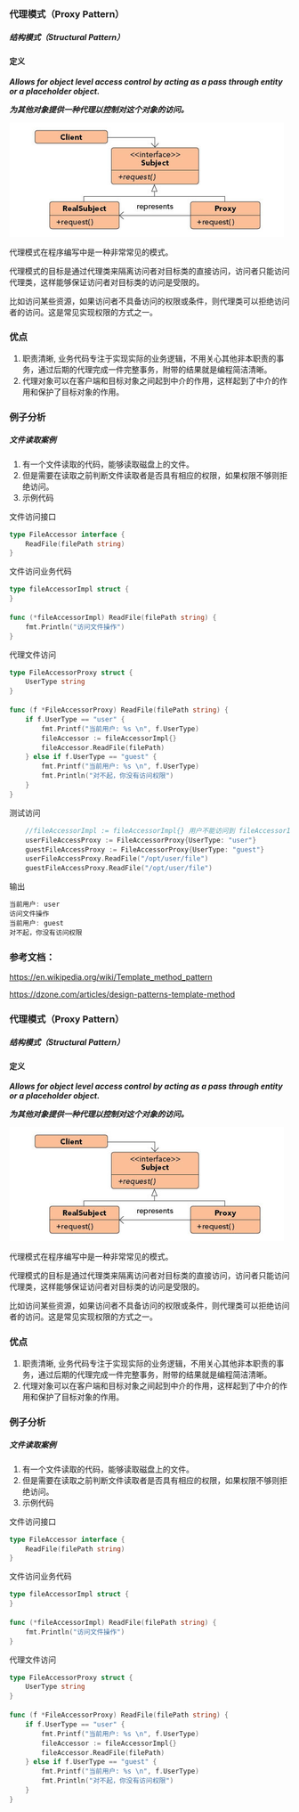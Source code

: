### 代理模式（Proxy Pattern）

##### 结构模式（Structural Pattern）

#### 定义

***Allows for object level access control by acting as a pass through entity or a placeholder object.***

***为其他对象提供一种代理以控制对这个对象的访问。***

![Proxy Pattern UML](../images/proxy_pattern.png)

代理模式在程序编写中是一种非常常见的模式。

代理模式的目标是通过代理类来隔离访问者对目标类的直接访问，访问者只能访问代理类，这样能够保证访问者对目标类的访问是受限的。

比如访问某些资源，如果访问者不具备访问的权限或条件，则代理类可以拒绝访问者的访问。这是常见实现权限的方式之一。

### 优点
1. 职责清晰, 业务代码专注于实现实际的业务逻辑，不用关心其他非本职责的事务，通过后期的代理完成一件完整事务，附带的结果就是编程简洁清晰。
2. 代理对象可以在客户端和目标对象之间起到中介的作用，这样起到了中介的作用和保护了目标对象的作用。

### 例子分析

##### 文件读取案例

1. 有一个文件读取的代码，能够读取磁盘上的文件。
2. 但是需要在读取之前判断文件读取者是否具有相应的权限，如果权限不够则拒绝访问。
3. 示例代码

文件访问接口
```go
type FileAccessor interface {
	ReadFile(filePath string)
}
```

文件访问业务代码
```go
type fileAccessorImpl struct {
}

func (*fileAccessorImpl) ReadFile(filePath string) {
	fmt.Println("访问文件操作")
}
```

代理文件访问
```go
type FileAccessorProxy struct {
	UserType string
}

func (f *FileAccessorProxy) ReadFile(filePath string) {
	if f.UserType == "user" {
		fmt.Printf("当前用户: %s \n", f.UserType)
		fileAccessor := fileAccessorImpl{}
		fileAccessor.ReadFile(filePath)
	} else if f.UserType == "guest" {
		fmt.Printf("当前用户: %s \n", f.UserType)
		fmt.Println("对不起，你没有访问权限")
	}
}
```

测试访问
```go
	//fileAccessorImpl := fileAccessorImpl{} 用户不能访问到 fileAccessorImpl, 利用包权限隔离，只能通过下面的代理实现访问
	userFileAccessProxy := FileAccessorProxy{UserType: "user"}
	guestFileAccessProxy := FileAccessorProxy{UserType: "guest"}
	userFileAccessProxy.ReadFile("/opt/user/file")
	guestFileAccessProxy.ReadFile("/opt/user/file")
```

输出
```go
当前用户: user 
访问文件操作
当前用户: guest 
对不起，你没有访问权限
```

### 参考文档：

https://en.wikipedia.org/wiki/Template_method_pattern

https://dzone.com/articles/design-patterns-template-method





































### 代理模式（Proxy Pattern）

##### 结构模式（Structural Pattern）

#### 定义

***Allows for object level access control by acting as a pass through entity or a placeholder object.***

***为其他对象提供一种代理以控制对这个对象的访问。***

![Proxy Pattern UML](../images/proxy_pattern.png)

代理模式在程序编写中是一种非常常见的模式。

代理模式的目标是通过代理类来隔离访问者对目标类的直接访问，访问者只能访问代理类，这样能够保证访问者对目标类的访问是受限的。

比如访问某些资源，如果访问者不具备访问的权限或条件，则代理类可以拒绝访问者的访问。这是常见实现权限的方式之一。

### 优点
1. 职责清晰, 业务代码专注于实现实际的业务逻辑，不用关心其他非本职责的事务，通过后期的代理完成一件完整事务，附带的结果就是编程简洁清晰。
2. 代理对象可以在客户端和目标对象之间起到中介的作用，这样起到了中介的作用和保护了目标对象的作用。

### 例子分析

##### 文件读取案例

1. 有一个文件读取的代码，能够读取磁盘上的文件。
2. 但是需要在读取之前判断文件读取者是否具有相应的权限，如果权限不够则拒绝访问。
3. 示例代码

文件访问接口
```go
type FileAccessor interface {
	ReadFile(filePath string)
}
```

文件访问业务代码
```go
type fileAccessorImpl struct {
}

func (*fileAccessorImpl) ReadFile(filePath string) {
	fmt.Println("访问文件操作")
}
```

代理文件访问
```go
type FileAccessorProxy struct {
	UserType string
}

func (f *FileAccessorProxy) ReadFile(filePath string) {
	if f.UserType == "user" {
		fmt.Printf("当前用户: %s \n", f.UserType)
		fileAccessor := fileAccessorImpl{}
		fileAccessor.ReadFile(filePath)
	} else if f.UserType == "guest" {
		fmt.Printf("当前用户: %s \n", f.UserType)
		fmt.Println("对不起，你没有访问权限")
	}
}
```
